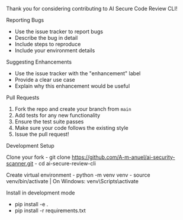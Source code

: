 Thank you for considering contributing to AI Secure Code Review CLI!

Reporting Bugs
- Use the issue tracker to report bugs
- Describe the bug in detail
- Include steps to reproduce
- Include your environment details

Suggesting Enhancements
- Use the issue tracker with the "enhancement" label
- Provide a clear use case
- Explain why this enhancement would be useful

Pull Requests
1. Fork the repo and create your branch from `main`
2. Add tests for any new functionality
3. Ensure the test suite passes
4. Make sure your code follows the existing style
5. Issue the pull request!

Development Setup


Clone your fork
    - git clone https://github.com/A-m-anuel/ai-security-scanner.git
    - cd ai-secure-review-cli

Create virtual environment
    - python -m venv venv
    - source venv/bin/activate  | On Windows: venv\Scripts\activate
    
Install in development mode
   - pip install -e .
   - pip install -r requirements.txt



